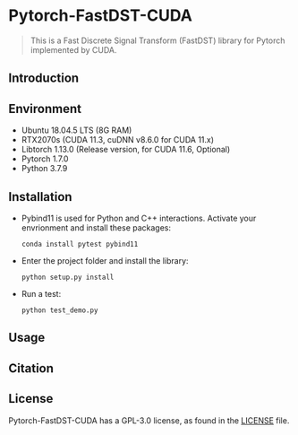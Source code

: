 # Pytorch-FastDST-CUDA

> This is a Fast Discrete Signal Transform (FastDST) library for Pytorch implemented by CUDA.

## Introduction

## Environment

* Ubuntu 18.04.5 LTS (8G RAM)
* RTX2070s (CUDA 11.3, cuDNN v8.6.0 for CUDA 11.x)
* Libtorch 1.13.0 (Release version, for CUDA 11.6, Optional)
* Pytorch 1.7.0
* Python 3.7.9

## Installation

* Pybind11 is used for Python and C++ interactions. Activate your envrionment and install these packages:

  ```
  conda install pytest pybind11
  ```
* Enter the project folder and install the library:

  ```
  python setup.py install
  ```
* Run a test:

  ```
  python test_demo.py
  ```

## Usage

## Citation

## License

Pytorch-FastDST-CUDA has a GPL-3.0 license, as found in the [LICENSE](./LICENSE) file.
